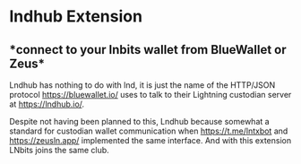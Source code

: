 <h1>lndhub Extension</h1>
<h2>*connect to your lnbits wallet from BlueWallet or Zeus*</h2>

Lndhub has nothing to do with lnd, it is just the name of the HTTP/JSON protocol https://bluewallet.io/ uses to talk to their Lightning custodian server at https://lndhub.io/.

Despite not having been planned to this, Lndhub because somewhat a standard for custodian wallet communication when https://t.me/lntxbot and https://zeusln.app/ implemented the same interface. And with this extension LNbits joins the same club.
